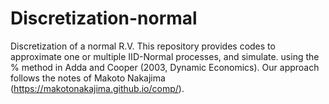 # Discretization-normal
Discretization of a normal R.V.
This repository provides codes to approximate one or multiple IID-Normal processes, and simulate. using the
% method in Adda and Cooper (2003, Dynamic Economics). Our approach follows the notes of Makoto Nakajima (https://makotonakajima.github.io/comp/).
